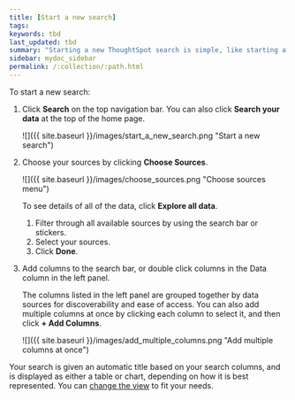 ```yaml
---
title: [Start a new search]
tags:
keywords: tbd
last_updated: tbd
summary: "Starting a new ThoughtSpot search is simple, like starting a new Google search."
sidebar: mydoc_sidebar
permalink: /:collection/:path.html
---
```

To start a new search:

1. Click **Search** on the top navigation bar. You can also click **Search your data** at the top of the home page.

     ![]({{ site.baseurl }}/images/start_a_new_search.png "Start a new search")

2. Choose your sources by clicking **Choose Sources**.

     ![]({{ site.baseurl }}/images/choose_sources.png "Choose sources menu")

     To see details of all of the data, click **Explore all data**.

    1. Filter through all available sources by using the search bar or stickers.
    2. Select your sources.
    3. Click **Done**.

3. Add columns to the search bar, or double click columns in the Data column in the left panel.

   The columns listed in the left panel are grouped together by data sources for discoverability and ease of access. You can also add multiple columns at once by clicking each column to select it, and then click **+ Add Columns**.

     ![]({{ site.baseurl }}/images/add_multiple_columns.png "Add multiple columns at once")

Your search is given an automatic title based on your search columns, and is displayed as either a table or chart, depending on how it is best represented. You can [change the view](../../complex_searches/change_the_view.html#) to fit your needs.
